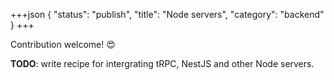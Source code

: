 +++json
{
  "status": "publish",
  "title": "Node servers",
  "category": "backend"
}
+++

Contribution welcome! 😍

**TODO**: write recipe for intergrating tRPC, NestJS and other Node servers.
